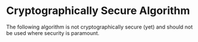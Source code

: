 # Cryptographically Secure Algorithm

The following algorithm is not cryptographically secure (yet) and should not be used where security is paramount.
